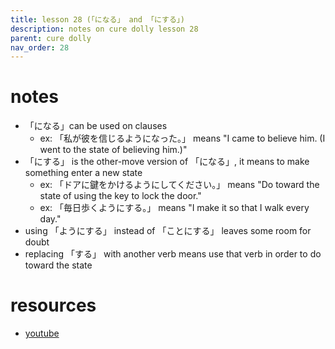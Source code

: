 ```yaml
---
title: lesson 28 (「になる」 and 「にする」)
description: notes on cure dolly lesson 28
parent: cure dolly
nav_order: 28
---
```

# notes
- 「になる」can be used on clauses
	- ex: 「私が彼を信じるようになった。」 means "I came to believe him. (I went to the state of believing him.)"
- 「にする」 is the other-move version of 「になる」, it means to make something enter a new state
	- ex: 「ドアに鍵をかけるようにしてください。」 means "Do toward the state of using the key to lock the door."
	- ex: 「毎日歩くようにする。」 means "I make it so that I walk every day."
- using 「ようにする」 instead of 「ことにする」 leaves some room for doubt
- replacing 「する」 with another verb means use that verb in order to do toward the state
# resources
- [youtube](https://www.youtube.com/watch?v=IE7WgIOOGbM)